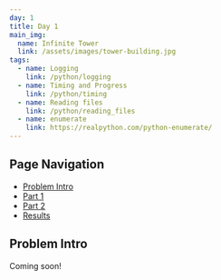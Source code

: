 ```yaml
---
day: 1
title: Day 1
main_img:
  name: Infinite Tower
  link: /assets/images/tower-building.jpg
tags: 
  - name: Logging
    link: /python/logging
  - name: Timing and Progress
    link: /python/timing
  - name: Reading files
    link: /python/reading_files
  - name: enumerate
    link: https://realpython.com/python-enumerate/
---
```

## Page Navigation

- [Problem Intro](#problem-intro)
- [Part 1](#part-1)
- [Part 2](#part-2)
- [Results](#results)

## Problem Intro

Coming soon!